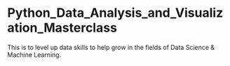 # Python_Data_Analysis_and_Visualization_Masterclass
This is to level up data skills to help grow in the fields of Data Science & Machine Learning.
